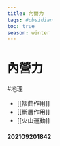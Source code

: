```yaml
---
title: 內營力
tags: #obsidian 
toc: true
season: winter
---
```

# 內營力
#地理

- [[褶曲作用]]
- [[斷層作用]]
- [[火山運動]]

#### 202109201842